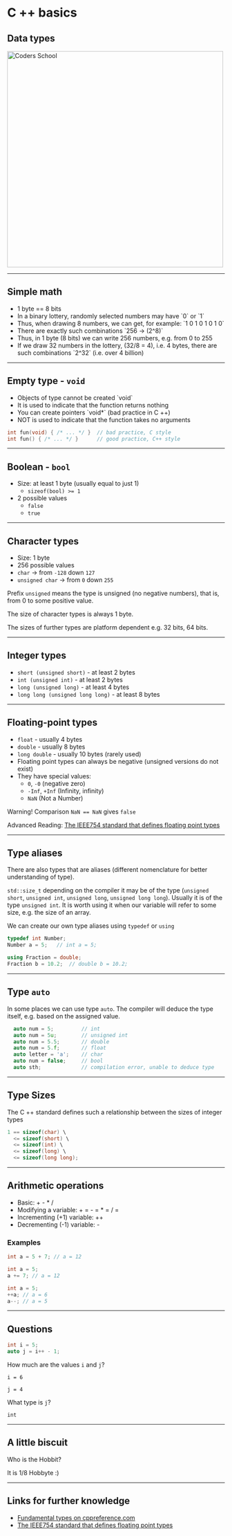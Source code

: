 <!-- .slide: data-background="#111111" -->

# C ++ basics

## Data types

<a href="https://coders.school">
    <img width="500px" data-src="../coders_school_logo.png" alt="Coders School" class="plain">
</a>

___

## Simple math

* <!-- .element: class="fragment fade-in" --> 1 byte == 8 bits
* <!-- .element: class="fragment fade-in" --> In a binary lottery, randomly selected numbers may have `0` or `1`
* <!-- .element: class="fragment fade-in" --> Thus, when drawing 8 numbers, we can get, for example: `1 0 1 0 1 0 1 0`
* <!-- .element: class="fragment fade-in" --> There are exactly such combinations `256 -> (2^8)`
* <!-- .element: class="fragment fade-in" --> Thus, in 1 byte (8 bits) we can write 256 numbers, e.g. from 0 to 255
* <!-- .element: class="fragment fade-in" --> If we draw 32 numbers in the lottery, (32/8 = 4), i.e. 4 bytes, there are such combinations `2^32` (i.e. over 4 billion)

___

## Empty type - `void`

* <!-- .element: class="fragment fade-in" --> Objects of type cannot be created `void`
* <!-- .element: class="fragment fade-in" --> It is used to indicate that the function returns nothing
* <!-- .element: class="fragment fade-in" --> You can create pointers `void*` (bad practice in C ++)
* <!-- .element: class="fragment fade-in" --> NOT is used to indicate that the function takes no arguments

```cpp
int fun(void) { /* ... */ }  // bad practice, C style
int fun() { /* ... */ }      // good practice, C++ style
```
<!-- .element: class="fragment fade-in" -->

___

## Boolean - `bool`

* Size: at least 1 byte (usually equal to just 1)
  * `sizeof(bool) >= 1`
* 2 possible values
  * `false`
  * `true`

___

## Character types

* Size: 1 byte
* 256 possible values
* `char` -> from `-128` down `127`
* `unsigned char` -> from `0` down `255`

Prefix `unsigned` means the type is unsigned (no negative numbers), that is, from 0 to some positive value.
<!-- .element: class="fragment fade-in" -->

The size of character types is always 1 byte.
<!-- .element: class="fragment fade-in" -->

The sizes of further types are platform dependent e.g. 32 bits, 64 bits.
<!-- .element: class="fragment fade-in" -->

___

## Integer types

* `short (unsigned short)` - at least 2 bytes
* `int (unsigned int)` - at least 2 bytes
* `long (unsigned long)` - at least 4 bytes
* `long long (unsigned long long)` - at least 8 bytes

___

## Floating-point types

* `float` - usually 4 bytes
* `double` - usually 8 bytes
* `long double` - usually 10 bytes (rarely used)
* Floating point types can always be negative (unsigned versions do not exist) <!-- .element: class="fragment fade-in" -->
* They have special values: <!-- .element: class="fragment fade-in" -->
  * `0`, `-0` (negative zero)
  * `-Inf`, `+Inf` (Infinity, infinity)
  * `NaN` (Not a Number)

Warning! Comparison `NaN == NaN` gives `false` <!-- .element: class="fragment highlight-red" -->
<!-- .element: class="fragment fade-in" -->

Advanced Reading: [The IEEE754 standard that defines floating point types](https://en.wikipedia.org/wiki/IEEE_754)
<!-- .element: class="fragment fade-in" -->

___

## Type aliases

There are also types that are aliases (different nomenclature for better understanding of type).

`std::size_t` depending on the compiler it may be of the type (`unsigned short`, `unsigned int`, `unsigned long`, `unsigned long long`). Usually it is of the type `unsigned int`. It is worth using it when our variable will refer to some size, e.g. the size of an array.
<!-- .element: class="fragment fade-in" -->

We can create our own type aliases using `typedef` or `using`
<!-- .element: class="fragment fade-in" -->

```cpp
typedef int Number;
Number a = 5;   // int a = 5;

using Fraction = double;
Fraction b = 10.2;  // double b = 10.2;
```
<!-- .element: class="fragment fade-in" -->

___

## Type `auto`

In some places we can use type `auto`. The compiler will deduce the type itself, e.g. based on the assigned value.

```cpp
  auto num = 5;         // int
  auto num = 5u;        // unsigned int
  auto num = 5.5;       // double
  auto num = 5.f;       // float
  auto letter = 'a';    // char
  auto num = false;     // bool
  auto sth;             // compilation error, unable to deduce type
```

___

## Type Sizes

The C ++ standard defines such a relationship between the sizes of integer types

```cpp
1 == sizeof(char) \
  <= sizeof(short) \
  <= sizeof(int) \
  <= sizeof(long) \
  <= sizeof(long long);
```

___

## Arithmetic operations

* Basic: + - * / <!-- .element: class="fragment fade-in" -->
* Modifying a variable: + = - = * = / = <!-- .element: class="fragment fade-in" -->
* Incrementing (+1) variable: ++ <!-- .element: class="fragment fade-in" -->
* Decrementing (-1) variable: - <!-- .element: class="fragment fade-in" -->
  
### Examples <!-- .element: class="fragment fade-in" -->

```cpp
int a = 5 + 7; // a = 12
```
<!-- .element: class="fragment fade-in" -->

```cpp
int a = 5;
a += 7; // a = 12
```
<!-- .element: class="fragment fade-in" -->

```cpp
int a = 5;
++a; // a = 6
a--; // a = 5
```
<!-- .element: class="fragment fade-in" -->

___

## Questions

```cpp
int i = 5;
auto j = i++ - 1;
```

<span class="fragment fade-in">How much are the values `i` and `j`?</span>

`i = 6` <!-- .element: class="fragment fade-in" -->

`j = 4` <!-- .element: class="fragment fade-in" -->

<span class="fragment fade-in">What type is `j`?</span>

`int` <!-- .element: class="fragment fade-in" -->

___

## A little biscuit

Who is the Hobbit? <!-- .element: class="fragment fade-in" -->

It is 1/8 Hobbyte :) <!-- .element: class="fragment fade-in" -->

___

## Links for further knowledge

* [Fundamental types on cppreference.com](https://en.cppreference.com/w/cpp/language/types)
* [The IEEE754 standard that defines floating point types](https://en.wikipedia.org/wiki/IEEE_754)
